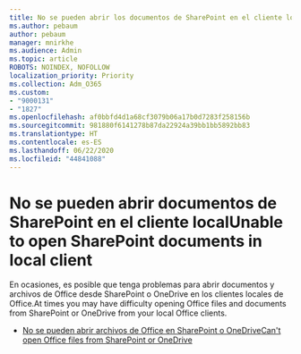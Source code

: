 ```yaml
---
title: No se pueden abrir los documentos de SharePoint en el cliente local
ms.author: pebaum
author: pebaum
manager: mnirkhe
ms.audience: Admin
ms.topic: article
ROBOTS: NOINDEX, NOFOLLOW
localization_priority: Priority
ms.collection: Adm_O365
ms.custom:
- "9000131"
- "1827"
ms.openlocfilehash: af0bbfd4d1a68cf3079b06a17b0d7283f258156b
ms.sourcegitcommit: 981880f6141278b87da22924a39bb1bb5892bb83
ms.translationtype: HT
ms.contentlocale: es-ES
ms.lasthandoff: 06/22/2020
ms.locfileid: "44841088"
---
```

# <a name="unable-to-open-sharepoint-documents-in-local-client"></a><span data-ttu-id="a11c7-102">No se pueden abrir documentos de SharePoint en el cliente local</span><span class="sxs-lookup"><span data-stu-id="a11c7-102">Unable to open SharePoint documents in local client</span></span>

<span data-ttu-id="a11c7-103">En ocasiones, es posible que tenga problemas para abrir documentos y archivos de Office desde SharePoint o OneDrive en los clientes locales de Office.</span><span class="sxs-lookup"><span data-stu-id="a11c7-103">At times you may have difficulty opening Office files and documents from SharePoint or OneDrive from your local Office clients.</span></span>

- [<span data-ttu-id="a11c7-104">No se pueden abrir archivos de Office en SharePoint o OneDrive</span><span class="sxs-lookup"><span data-stu-id="a11c7-104">Can't open Office files from SharePoint or OneDrive</span></span>](https://docs.microsoft.com/sharepoint/troubleshoot/administration/cant-open-office-files)
